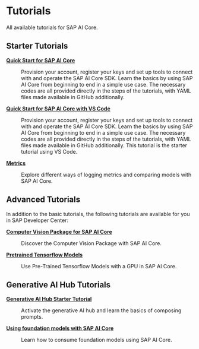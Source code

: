 <!-- loioa5c80a6eb24e42488eb409136b0c0f8c -->

# Tutorials

All available tutorials for SAP AI Core.



<a name="loioa5c80a6eb24e42488eb409136b0c0f8c__section_p5c_rj5_r5b"/>

## Starter Tutorials


<dl>
<dt><b>

[Quick Start for SAP AI Core](https://developers.sap.com/group.ai-core-get-started-basics.html)

</b></dt>
<dd>

Provision your account, register your keys and set up tools to connect with and operate the SAP AI Core SDK. Learn the basics by using SAP AI Core from beginning to end in a simple use case. The necessary codes are all provided directly in the steps of the tutorials, with YAML files made available in GitHub additionally.



</dd><dt><b>

[Quick Start for SAP AI Core with VS Code](https://developers.sap.com/tutorials/ai-core-vs-code-toolkit.html)

</b></dt>
<dd>

Provision your account, register your keys and set up tools to connect with and operate the SAP AI Core SDK. Learn the basics by using SAP AI Core from beginning to end in a simple use case. The necessary codes are all provided directly in the steps of the tutorials, with YAML files made available in GitHub additionally. This tutorial is the starter tutorial using VS Code.



</dd><dt><b>

[Metrics](https://developers.sap.com/tutorials/ai-core-metrics.html)

</b></dt>
<dd>

Explore different ways of logging metrics and comparing models with SAP AI Core.



</dd>
</dl>



<a name="loioa5c80a6eb24e42488eb409136b0c0f8c__section_hfz_mj5_r5b"/>

## Advanced Tutorials

In addition to the basic tutorials, the following tutorials are available for you in SAP Developer Center:


<dl>
<dt><b>

[Computer Vision Package for SAP AI Core](https://developers.sap.com/group.cv-package-basic.html)

</b></dt>
<dd>

Discover the Computer Vision Package with SAP AI Core.



</dd><dt><b>

[Pretrained Tensorflow Models](https://developers.sap.com/tutorials/ai-core-tensorflow-byod.html)

</b></dt>
<dd>

Use Pre-Trained Tensorflow Models with a GPU in SAP AI Core.



</dd>
</dl>



<a name="loioa5c80a6eb24e42488eb409136b0c0f8c__section_ekr_pvy_3zb"/>

## Generative AI Hub Tutorials


<dl>
<dt><b>

[Generative AI Hub Starter Tutorial](https://developers.sap.com/tutorials/ai-core-generative-ai.html)

</b></dt>
<dd>

Activate the generative AI hub and learn the basics of composing prompts.



</dd>
</dl>


<dl>
<dt><b>

[Using foundation models with SAP AI Core](https://developers.sap.com/tutorials/ai-core-consumption-llm.html)

</b></dt>
<dd>

Learn how to consume foundation models using SAP AI Core.



</dd>
</dl>

